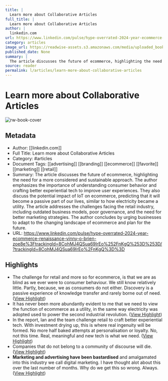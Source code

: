 ```yaml
---
title: |
  Learn more about Collaborative Articles
full_title: |
  Learn more about Collaborative Articles
author: |
  linkedin.com
url: https://www.linkedin.com/pulse/hype-overrated-2024-year-ecommerce-renaissance-vinny-o-brien-zoe8e%3FtrackingId=8CohMJ4QSua69IrEo%252FnKgQ%253D%253D/?trackingId=8CohMJ4QSua69IrEo%2FnKgQ%3D%3D
category: articles
image_url: https://readwise-assets.s3.amazonaws.com/media/uploaded_book_covers/profile_276497/en3f1pk3qk4cxtj2j4fff0gtr
published_date: None
summary: |
  The article discusses the future of ecommerce, highlighting the need for a more considered and sustainable approach. The author emphasizes the importance of understanding consumer behavior and crafting better experiential tech to improve user experiences. They also discuss the potential impact of IoT on ecommerce, predicting that it will become a passive part of our lives, similar to how electricity became a utility. The article addresses the challenges facing the retail industry, including outdated business models, poor governance, and the need for better marketing strategies. The author concludes by urging businesses to adapt to the changing landscape of ecommerce and plan for the future.
source: reader
permalink: l/articles/learn-more-about-collaborative-articles
---
```

# Learn more about Collaborative Articles

![rw-book-cover](https://readwise-assets.s3.amazonaws.com/media/uploaded_book_covers/profile_276497/en3f1pk3qk4cxtj2j4fff0gtr)

## Metadata
- Author: [[linkedin.com]]
- Full Title: Learn more about Collaborative Articles
- Category: #articles
- Document Tags: [[advertising]] [[branding]] [[ecommerce]] [[favorite]] [[marketing]] [[retail]] 
- Summary: The article discusses the future of ecommerce, highlighting the need for a more considered and sustainable approach. The author emphasizes the importance of understanding consumer behavior and crafting better experiential tech to improve user experiences. They also discuss the potential impact of IoT on ecommerce, predicting that it will become a passive part of our lives, similar to how electricity became a utility. The article addresses the challenges facing the retail industry, including outdated business models, poor governance, and the need for better marketing strategies. The author concludes by urging businesses to adapt to the changing landscape of ecommerce and plan for the future.
- URL: https://www.linkedin.com/pulse/hype-overrated-2024-year-ecommerce-renaissance-vinny-o-brien-zoe8e%3FtrackingId=8CohMJ4QSua69IrEo%252FnKgQ%253D%253D/?trackingId=8CohMJ4QSua69IrEo%2FnKgQ%3D%3D

## Highlights
- The challenge for retail and more so for ecommerce, is that we are as blind as we ever were to consumer behaviour. We still know relatively little. Partly, because, we as consumers do not either. Discovery is a passive experience of knowledge transfer and rarely borne out of need. ([View Highlight](https://read.readwise.io/read/01hkwj6e40xg5xw1zv1mjdb5an))
- It has never been more abundantly evident to me that we need to view the function of ecommerce as a utility, in the same way electricity was adopted used to power the second industrial revolution. ([View Highlight](https://read.readwise.io/read/01hkwj7z8s04saa8r5bcqfv30v))
- In the report, Ian and the team challenge retail to craft better experiential tech. With investment drying up, this is where real ingenuity will be formed. No more half baked attempts at personalisation or loyalty. No, not this time. Real, meaningful and new tech is what we need. ([View Highlight](https://read.readwise.io/read/01hkwj96d5vpr7gxq5pn933bjv))
- Companies that do not belong to a community of discourse will die. ([View Highlight](https://read.readwise.io/read/01hkwjc4ghzg4mf1rvv36k4zna))
- **Marketing and advertising have been bastardised** and amalgamated into this industry we call digital marketing. I have thought alot about this over the last number of months. Why do we get this so wrong. Always. ([View Highlight](https://read.readwise.io/read/01hkwjjr64bbvhadntxrz21nm5))


